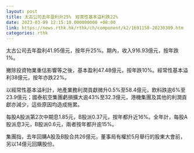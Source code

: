 ```yaml
---
layout: post
title: 太古公司去年盈利升25%　經常性基本溢利跌22%
date: 2023-03-09 12:15:10.000000000 +08:00
link: https://news.rthk.hk/rthk/ch/component/k2/1691158-20230309.htm
categories: rthk
---
```


太古公司去年盈利41.95億元，按年升25%。期內，收入916.93億元，按年跌1%。

撇除投資物業重估影響等之後，基本盈利47.48億元，按年跌10%。經常性基本溢利38億元，按年亦跌22%。

以經常性基本溢利計，地產業務利潤貢獻微升0.5%至58.4億元，飲料跌逾6%至23.9億元；國泰航空集團虧損擴大逾43%至32.3億元，港機集團及其他的利潤貢獻亦減少，這些原因均造成拖累。

每股A股派第2次中期息1.85元，B股派0.37元，按年都升近16%。全年計，每股A股派息3元，B股派0.6元，兩者按年都升逾15%。

集團指，去年回購A股及B股合共26億元，董事局有權於5月舉行的股東大會前，另以14億元回購股份。
